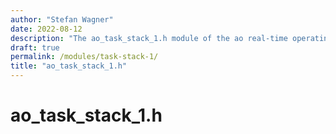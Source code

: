 ```yaml
---
author: "Stefan Wagner"
date: 2022-08-12
description: "The ao_task_stack_1.h module of the ao real-time operating system."
draft: true
permalink: /modules/task-stack-1/
title: "ao_task_stack_1.h"
---
```


# ao_task_stack_1.h
